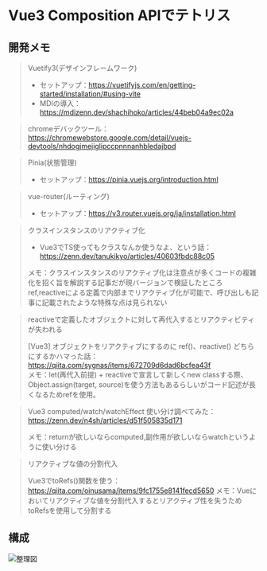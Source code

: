 # Vue3 Composition APIでテトリス

## 開発メモ

> Vuetify3(デザインフレームワーク)
>
> - セットアップ：https://vuetifyjs.com/en/getting-started/installation/#using-vite
> - MDIの導入：https://mdizenn.dev/shachihoko/articles/44beb04a9ec02a

> chromeデバックツール：https://chromewebstore.google.com/detail/vuejs-devtools/nhdogjmejiglipccpnnnanhbledajbpd

> Pinia(状態管理)
>
> - セットアップ：https://pinia.vuejs.org/introduction.html

> vue-router(ルーティング)
>
> - セットアップ：https://v3.router.vuejs.org/ja/installation.html

> クラスインスタンスのリアクティブ化
>
> - Vue3でTS使ってもクラスなんか使うなよ、という話：https://zenn.dev/tanukikyo/articles/40603fbdc88c05
>
> メモ：クラスインスタンスのリアクティブ化は注意点が多くコードの複雑化を招く旨を解説する記事だが現バージョンで検証したところref,reactiveによる定義で内部までリアクティブ化が可能で、呼び出しも記事に記載されたような特殊な点は見られない

> reactiveで定義したオブジェクトに対して再代入するとリアクティビティが失われる
>
> [Vue3] オブジェクトをリアクティブにするのに ref()、reactive() どちらにするかハマった話：https://qiita.com/sygnas/items/672709d6dad6bcfea43f  
> メモ：let(再代入前提) + reactiveで宣言して新しくnew classする際、Object.assign(target, source)を使う方法もあるらしいがコード記述が長くなるためrefを使用。

> Vue3 computed/watch/watchEffect 使い分け調べてみた：https://zenn.dev/n4sh/articles/d51f505835d171
>
> メモ：returnが欲しいならcomputed,副作用が欲しいならwatchというように使い分ける

> リアクティブな値の分割代入
>
> Vue3でtoRefs()関数を使う：https://qiita.com/oinusama/items/9fc1755e8141fecd5650
> メモ：Vueにおいてリアクティブな値を分割代入するとリアクティブ性を失うためtoRefsを使用して分割する

## 構成

![整理図](https://github.com/naitoyuma7110/tetris/assets/128150297/0bf4e477-eece-449b-a2af-f1e090cd5e77)
